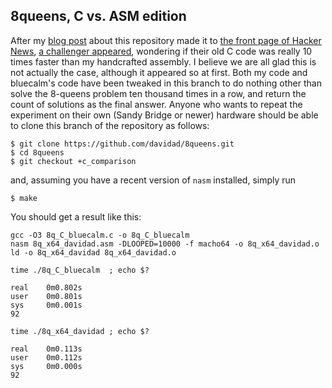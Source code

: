 ## 8queens, C vs. ASM edition

After my [blog post](http://davidad.github.io/blog/2014/02/25/overkilling-the-8-queens-problem/) about this repository made it to [the front page of Hacker News](https://news.ycombinator.com/item?id=7301481), [a challenger appeared](https://news.ycombinator.com/item?id=7302005), wondering if their old C code was really 10 times faster than my handcrafted assembly. I believe we are all glad this is not actually the case, although it appeared so at first. Both my code and bluecalm's code have been tweaked in this branch to do nothing other than solve the 8-queens problem ten thousand times in a row, and return the count of solutions as the final answer. Anyone who wants to repeat the experiment on their own (Sandy Bridge or newer) hardware should be able to clone this branch of the repository as follows:

    $ git clone https://github.com/davidad/8queens.git
    $ cd 8queens
    $ git checkout +c_comparison

and, assuming you have a recent version of `nasm` installed, simply run 

    $ make

You should get a result like this:

    gcc -O3 8q_C_bluecalm.c -o 8q_C_bluecalm
    nasm 8q_x64_davidad.asm -DLOOPED=10000 -f macho64 -o 8q_x64_davidad.o
    ld -o 8q_x64_davidad 8q_x64_davidad.o

    time ./8q_C_bluecalm  ; echo $?

    real	0m0.802s
    user	0m0.801s
    sys 	0m0.001s
    92

    time ./8q_x64_davidad ; echo $?

    real	0m0.113s
    user	0m0.112s
    sys 	0m0.000s
    92


